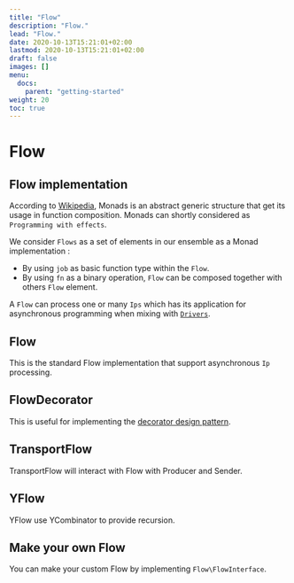 ```yaml
---
title: "Flow"
description: "Flow."
lead: "Flow."
date: 2020-10-13T15:21:01+02:00
lastmod: 2020-10-13T15:21:01+02:00
draft: false
images: []
menu:
  docs:
    parent: "getting-started"
weight: 20
toc: true
---
```


# Flow

## Flow implementation

According to [Wikipedia](https://en.wikipedia.org/wiki/Monad_(functional_programming)), Monads is an abstract generic structure that get its usage in function composition. Monads can shortly considered as `Programming with effects`.

We consider `Flows` as a set of elements in our ensemble as a Monad implementation :  
- By using `job` as basic function type within the `Flow`.  
- By using `fn` as a binary operation, `Flow` can be composed together with others `Flow` element.  

A `Flow` can process one or many `Ips` which has its application for asynchronous programming when mixing with [`Drivers`](drivers.md).

## Flow

This is the standard Flow implementation that support asynchronous `Ip` processing.

## FlowDecorator

This is useful for implementing the [decorator design pattern](https://en.wikipedia.org/wiki/Decorator_pattern).

## TransportFlow

TransportFlow will interact with Flow with Producer and Sender.

## YFlow

YFlow use YCombinator to provide recursion.

## Make your own Flow

You can make your custom Flow by implementing `Flow\FlowInterface`.